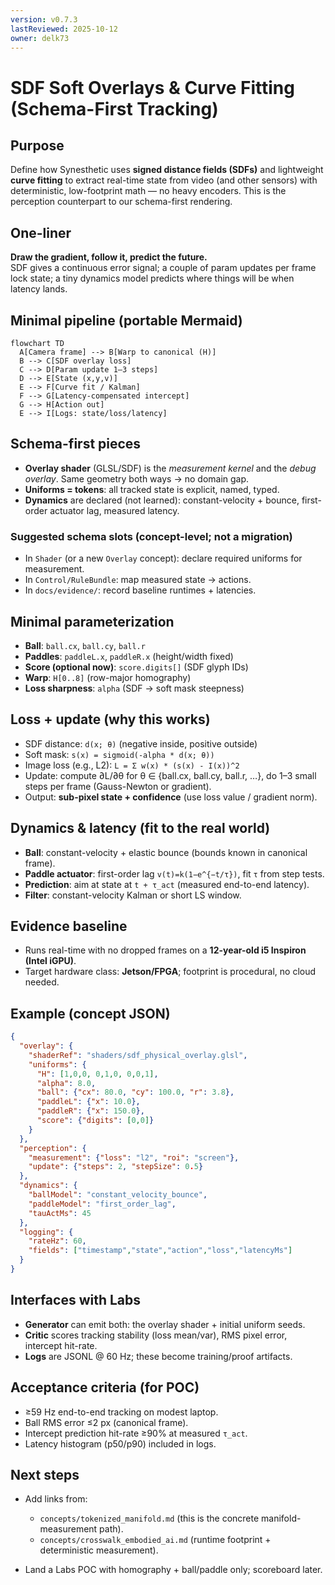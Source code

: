```yaml
---
version: v0.7.3
lastReviewed: 2025-10-12
owner: delk73
---
```


# SDF Soft Overlays & Curve Fitting (Schema-First Tracking)

## Purpose
Define how Synesthetic uses **signed distance fields (SDFs)** and lightweight **curve fitting** to extract real-time state from video (and other sensors) with deterministic, low-footprint math — no heavy encoders. This is the perception counterpart to our schema-first rendering.

## One-liner
**Draw the gradient, follow it, predict the future.**  
SDF gives a continuous error signal; a couple of param updates per frame lock state; a tiny dynamics model predicts where things will be when latency lands.

## Minimal pipeline (portable Mermaid)
```mermaid
flowchart TD
  A[Camera frame] --> B[Warp to canonical (H)]
  B --> C[SDF overlay loss]
  C --> D[Param update 1–3 steps]
  D --> E[State (x,y,v)]
  E --> F[Curve fit / Kalman]
  F --> G[Latency-compensated intercept]
  G --> H[Action out]
  E --> I[Logs: state/loss/latency]
```

## Schema-first pieces

* **Overlay shader** (GLSL/SDF) is the *measurement kernel* and the *debug overlay*. Same geometry both ways → no domain gap.
* **Uniforms = tokens**: all tracked state is explicit, named, typed.
* **Dynamics** are declared (not learned): constant-velocity + bounce, first-order actuator lag, measured latency.

### Suggested schema slots (concept-level; not a migration)

* In `Shader` (or a new `Overlay` concept): declare required uniforms for measurement.
* In `Control/RuleBundle`: map measured state → actions.
* In `docs/evidence/`: record baseline runtimes + latencies.

## Minimal parameterization

* **Ball**: `ball.cx`, `ball.cy`, `ball.r`
* **Paddles**: `paddleL.x`, `paddleR.x` (height/width fixed)
* **Score (optional now)**: `score.digits[]` (SDF glyph IDs)
* **Warp**: `H[0..8]` (row-major homography)
* **Loss sharpness**: `alpha` (SDF → soft mask steepness)

## Loss + update (why this works)

* SDF distance: `d(x; θ)` (negative inside, positive outside)
* Soft mask: `s(x) = sigmoid(-alpha * d(x; θ))`
* Image loss (e.g., L2): `L = Σ w(x) * (s(x) - I(x))^2`
* Update: compute ∂L/∂θ for θ ∈ {ball.cx, ball.cy, ball.r, …}, do 1–3 small steps per frame (Gauss-Newton or gradient).
* Output: **sub-pixel state + confidence** (use loss value / gradient norm).

## Dynamics & latency (fit to the real world)

* **Ball**: constant-velocity + elastic bounce (bounds known in canonical frame).
* **Paddle actuator**: first-order lag `v(t)=k(1−e^{−t/τ})`, fit `τ` from step tests.
* **Prediction**: aim at state at `t + τ_act` (measured end-to-end latency).
* **Filter**: constant-velocity Kalman or short LS window.

## Evidence baseline

* Runs real-time with no dropped frames on a **12-year-old i5 Inspiron (Intel iGPU)**.
* Target hardware class: **Jetson/FPGA**; footprint is procedural, no cloud needed.

## Example (concept JSON)

```json
{
  "overlay": {
    "shaderRef": "shaders/sdf_physical_overlay.glsl",
    "uniforms": {
      "H": [1,0,0, 0,1,0, 0,0,1],
      "alpha": 8.0,
      "ball": {"cx": 80.0, "cy": 100.0, "r": 3.8},
      "paddleL": {"x": 10.0},
      "paddleR": {"x": 150.0},
      "score": {"digits": [0,0]}
    }
  },
  "perception": {
    "measurement": {"loss": "l2", "roi": "screen"},
    "update": {"steps": 2, "stepSize": 0.5}
  },
  "dynamics": {
    "ballModel": "constant_velocity_bounce",
    "paddleModel": "first_order_lag",
    "tauActMs": 45
  },
  "logging": {
    "rateHz": 60,
    "fields": ["timestamp","state","action","loss","latencyMs"]
  }
}
```

## Interfaces with Labs

* **Generator** can emit both: the overlay shader + initial uniform seeds.
* **Critic** scores tracking stability (loss mean/var), RMS pixel error, intercept hit-rate.
* **Logs** are JSONL @ 60 Hz; these become training/proof artifacts.

## Acceptance criteria (for POC)

* ≥59 Hz end-to-end tracking on modest laptop.
* Ball RMS error ≤2 px (canonical frame).
* Intercept prediction hit-rate ≥90% at measured `τ_act`.
* Latency histogram (p50/p90) included in logs.

## Next steps

* Add links from:

  * `concepts/tokenized_manifold.md` (this is the concrete manifold-measurement path).
  * `concepts/crosswalk_embodied_ai.md` (runtime footprint + deterministic measurement).
* Land a Labs POC with homography + ball/paddle only; scoreboard later.
